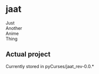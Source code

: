 # jaat
Just  
Another  
Anime  
Thing  

## Actual project
Currently stored in pyCurses/jaat_rev-0.0.*
